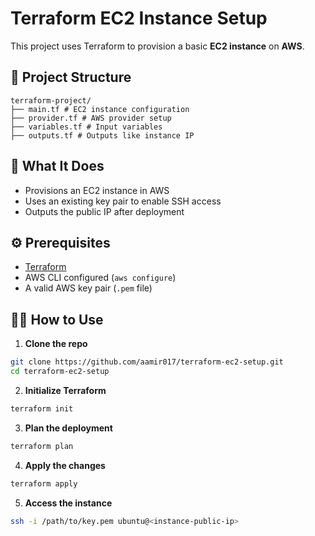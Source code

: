 # Terraform EC2 Instance Setup 

This project uses Terraform to provision a basic **EC2 instance** on **AWS**.

## 📁 Project Structure

```text
terraform-project/
├── main.tf # EC2 instance configuration
├── provider.tf # AWS provider setup
├── variables.tf # Input variables
├── outputs.tf # Outputs like instance IP
```

## 🚀 What It Does

- Provisions an EC2 instance in AWS
- Uses an existing key pair to enable SSH access
- Outputs the public IP after deployment

## ⚙️ Prerequisites

- [Terraform](https://developer.hashicorp.com/terraform/downloads)
- AWS CLI configured (`aws configure`)
- A valid AWS key pair (`.pem` file)

## 🧑‍💻 How to Use

1. **Clone the repo**

```bash
git clone https://github.com/aamir017/terraform-ec2-setup.git
cd terraform-ec2-setup
```
2. **Initialize Terraform**

```bash
terraform init
```

3. **Plan the deployment**

```bash
terraform plan
```

4. **Apply the changes**
```bash
terraform apply
```

5. **Access the instance**
```bash
ssh -i /path/to/key.pem ubuntu@<instance-public-ip>
```

